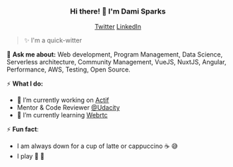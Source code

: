 <h3 align="center">Hi there! 👋  I'm Dami Sparks</h3>
<p align="center">
  <a href="//twitter.com/DamiSparks">Twitter</a>
  <a href="//www.linkedin.com/in/damisparks">LinkedIn</a>
</p>

> ✨ I'm a quick-witter


💬 **Ask me about:** Web development, Program Management, Data Science, Serverless architecture, Community Management, VueJS, NuxtJS, Angular, Performance, AWS, Testing, Open Source.


⚡️ **What I do:**
- 🔭 I’m currently working on [Actif](www.actif.online.com)
- Mentor & Code Reviewer [@Udacity](https://www.udacity.com/)
- 🌱 I’m currently learning [Webrtc](https://webrtc.org/getting-started/overview)

<!-- 📫 **How to reach me**:

- [@DamiSparks - Twitter](https://twitter.com/DamiSparks)
- [Dami Sparks - LinkedIn](https://www.linkedin.com/in/damisparks) -->

⚡ **Fun fact**:

- I am always down for a cup of latte or cappuccino ☕️ 😅
- I play 🎸 🥁 
<!--
**damisparks/damisparks** is a ✨ _special_ ✨ repository because its `README.md` (this file) appears on your GitHub profile.

Here are some ideas to get you started:

- 🌱 I’m currently learning ...
- 👯 I’m looking to collaborate on ...
- 🤔 I’m looking for help with ...
- 💬 Ask me about ...
- 📫 How to reach me: ...
- 😄 Pronouns: ...
- ⚡ Fun fact: ...
-->
